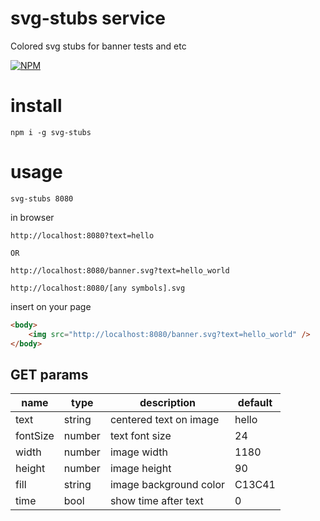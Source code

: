 # svg-stubs service

Colored svg stubs for banner tests and etc

[![NPM](https://nodei.co/npm/svg-stubs.png?downloads=true&downloadRank=true&stars=true)](https://nodei.co/npm/svg-stubs/)

# install

```
npm i -g svg-stubs
```


# usage

```
svg-stubs 8080
```

in browser

```
http://localhost:8080?text=hello

OR

http://localhost:8080/banner.svg?text=hello_world

http://localhost:8080/[any symbols].svg
```

insert on your page

```html
<body>
    <img src="http://localhost:8080/banner.svg?text=hello_world" />
</body>
```

## GET params

| name     | type   | description            | default |
| -------- | ------ | ---------------------- | ------- |
| text     | string | centered text on image | hello   |
| fontSize | number | text font size         | 24      |
| width    | number | image width            | 1180    |
| height   | number | image height           | 90      |
| fill     | string | image background color | C13C41  |
| time     | bool   | show time after text   | 0       |
